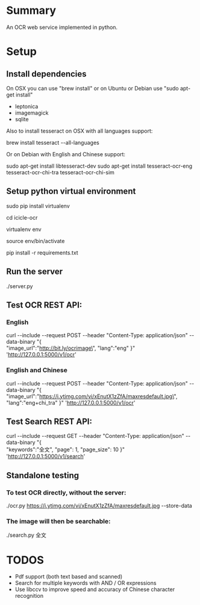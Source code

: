 # Summary

An OCR web service implemented in python.

# Setup

## Install dependencies 

On OSX you can use "brew install" or on Ubuntu or Debian use "sudo apt-get install" 

- leptonica
- imagemagick
- sqlite

Also to install tesseract on OSX with all languages support:

brew install tesseract --all-languages

Or on Debian with English and Chinese support:

sudo apt-get install libtesseract-dev
sudo apt-get install tesseract-ocr-eng tesseract-ocr-chi-tra tesseract-ocr-chi-sim



## Setup python virtual environment

sudo pip install virtualenv

cd icicle-ocr
 	
virtualenv env

source env/bin/activate

pip install -r requirements.txt


## Run the server

./server.py


## Test OCR REST API:

### English
curl --include --request POST --header "Content-Type: application/json" --data-binary "{  
    \"image_url\":\"http://bit.ly/ocrimage\",
    \"lang\":\"eng\"
}" 'http://127.0.0.1:5000/v1/ocr'


### English and Chinese

curl --include --request POST --header "Content-Type: application/json" --data-binary "{  
    \"image_url\":\"https://i.ytimg.com/vi/xEnutX1zZfA/maxresdefault.jpg\",
    \"lang\":\"eng+chi_tra\"
}" 'http://127.0.0.1:5000/v1/ocr'


## Test Search REST API:

curl --include --request GET --header "Content-Type: application/json" --data-binary "{  
    \"keywords\":\"全文\",
    \"page\": 1,
    \"page_size\": 10
}" 'http://127.0.0.1:5000/v1/search'


## Standalone testing

### To test OCR directly, without the server:

./ocr.py https://i.ytimg.com/vi/xEnutX1zZfA/maxresdefault.jpg --store-data

### The image will then be searchable:

./search.py 全文


# TODOS
- Pdf support (both text based and scanned)
- Search for multiple keywords with AND / OR expressions
- Use libccv to improve speed and accuracy of Chinese character recognition